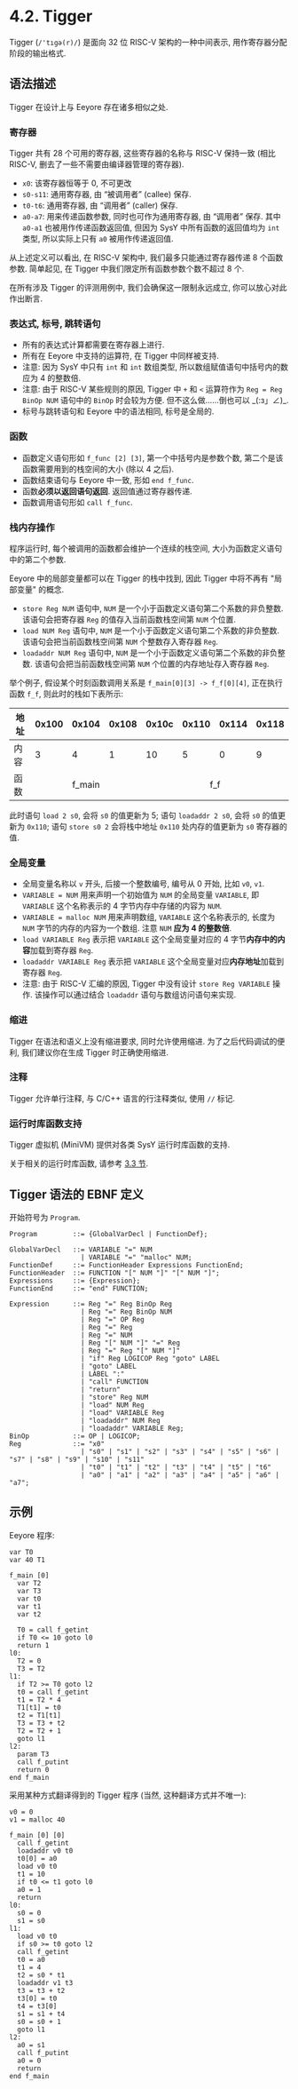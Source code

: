 # 4.2. Tigger

Tigger (`/'tıgə(r)/`) 是面向 32 位 RISC-V 架构的一种中间表示, 用作寄存器分配阶段的输出格式.

## 语法描述

Tigger 在设计上与 Eeyore 存在诸多相似之处.

### 寄存器

Tigger 共有 28 个可用的寄存器, 这些寄存器的名称与 RISC-V 保持一致 (相比 RISC-V, 删去了一些不需要由编译器管理的寄存器).

* `x0`: 该寄存器恒等于 0, 不可更改
* `s0-s11`: 通用寄存器, 由 “被调用者” (callee) 保存.
* `t0-t6`: 通用寄存器, 由 “调用者” (caller) 保存.
* `a0-a7`: 用来传递函数参数, 同时也可作为通用寄存器, 由 “调用者” 保存. 其中 `a0-a1` 也被用作传递函数返回值, 但因为 SysY 中所有函数的返回值均为 `int` 类型, 所以实际上只有 `a0` 被用作传递返回值.

从上述定义可以看出, 在 RISC-V 架构中, 我们最多只能通过寄存器传递 8 个函数参数. 简单起见, 在 Tigger 中我们限定所有函数参数个数不超过 8 个.

在所有涉及 Tigger 的评测用例中, 我们会确保这一限制永远成立, 你可以放心对此作出断言.

### 表达式, 标号, 跳转语句

* 所有的表达式计算都需要在寄存器上进行.
* 所有在 Eeyore 中支持的运算符, 在 Tigger 中同样被支持.
* 注意: 因为 SysY 中只有 `int` 和 `int` 数组类型, 所以数组赋值语句中括号内的数应为 4 的整数倍.
* 注意: 由于 RISC-V 某些规则的原因, Tigger 中 `+` 和 `<` 运算符作为 `Reg = Reg BinOp NUM` 语句中的 `BinOp` 时会较为方便. 但不这么做……倒也可以 \_(:з」∠)_.
* 标号与跳转语句和 Eeyore 中的语法相同, 标号是全局的.

### 函数

* 函数定义语句形如 `f_func [2] [3]`, 第一个中括号内是参数个数, 第二个是该函数需要用到的栈空间的大小 (除以 4 之后).
* 函数结束语句与 Eeyore 中一致, 形如 `end f_func`.
* 函数**必须以返回语句返回**. 返回值通过寄存器传递.
* 函数调用语句形如 `call f_func`.

### 栈内存操作

程序运行时, 每个被调用的函数都会维护一个连续的栈空间, 大小为函数定义语句中的第二个参数.

Eeyore 中的局部变量都可以在 Tigger 的栈中找到, 因此 Tigger 中将不再有 "局部变量" 的概念.

* `store Reg NUM` 语句中, `NUM` 是一个小于函数定义语句第二个系数的非负整数. 该语句会把寄存器 `Reg` 的值存入当前函数栈空间第 `NUM` 个位置.
* `load NUM Reg` 语句中, `NUM` 是一个小于函数定义语句第二个系数的非负整数. 该语句会把当前函数栈空间第 `NUM` 个整数存入寄存器 `Reg`.
* `loadaddr NUM Reg` 语句中, `NUM` 是一个小于函数定义语句第二个系数的非负整数. 该语句会把当前函数栈空间第 `NUM` 个位置的内存地址存入寄存器 `Reg`.

举个例子, 假设某个时刻函数调用关系是 `f_main[0][3] -> f_f[0][4]`, 正在执行函数 `f_f`, 则此时的栈如下表所示:

<table>
<thead>
  <tr>
    <th>地址</th>
    <th>0x100</th>
    <th>0x104</th>
    <th>0x108</th>
    <th>0x10c</th>
    <th>0x110</th>
    <th>0x114</th>
    <th>0x118</th>
  </tr>
</thead>
<tbody>
  <tr>
    <td>内容<br></td>
    <td>3</td>
    <td>4</td>
    <td>1</td>
    <td>10</td>
    <td>5</td>
    <td>0</td>
    <td>9</td>
  </tr>
  <tr>
    <td>函数<br></td>
    <td colspan="3" style="text-align: center;">f_main</td>
    <td colspan="4" style="text-align: center;">f_f</td>
  </tr>
</tbody>
</table>

此时语句 `load 2 s0`, 会将 `s0` 的值更新为 5; 语句 `loadaddr 2 s0`, 会将 `s0` 的值更新为 `0x110`; 语句 `store s0 2` 会将栈中地址 `0x110` 处内存的值更新为 `s0` 寄存器的值.

### 全局变量

* 全局变量名称以 `v` 开头, 后接一个整数编号, 编号从 0 开始, 比如 `v0`, `v1`.
* `VARIABLE = NUM` 用来声明一个初始值为 `NUM` 的全局变量 `VARIABLE`, 即 `VARIABLE` 这个名称表示的 4 字节内存中存储的内容为 `NUM`.
* `VARIABLE = malloc NUM` 用来声明数组, `VARIABLE` 这个名称表示的, 长度为 `NUM` 字节的内存的内容为一个数组. 注意 `NUM` **应为 4 的整数倍**.
* `load VARIABLE Reg` 表示把 `VARIABLE` 这个全局变量对应的 4 字节**内存中的内容**加载到寄存器 `Reg`.
* `loadaddr VARIABLE Reg` 表示把 `VARIABLE` 这个全局变量对应**内存地址**加载到寄存器 `Reg`.
* 注意: 由于 RISC-V 汇编的原因, Tigger 中没有设计 `store Reg VARIABLE` 操作. 该操作可以通过结合 `loadaddr` 语句与数组访问语句来实现.

### 缩进

Tigger 在语法和语义上没有缩进要求, 同时允许使用缩进. 为了之后代码调试的便利, 我们建议你在生成 Tigger 时正确使用缩进.

### 注释

Tigger 允许单行注释, 与 C/C++ 语言的行注释类似, 使用 `//` 标记.

### 运行时库函数支持

Tigger 虚拟机 (MiniVM) 提供对各类 SysY 运行时库函数的支持.

关于相关的运行时库函数, 请参考 [3.3 节](sysy/runtime.md).

## Tigger 语法的 EBNF 定义

开始符号为 `Program`.

```ebnf
Program         ::= {GlobalVarDecl | FunctionDef};

GlobalVarDecl   ::= VARIABLE "=" NUM
                  | VARIABLE "=" "malloc" NUM;
FunctionDef     ::= FunctionHeader Expressions FunctionEnd;
FunctionHeader  ::= FUNCTION "[" NUM "]" "[" NUM "]";
Expressions     ::= {Expression};
FunctionEnd     ::= "end" FUNCTION;

Expression      ::= Reg "=" Reg BinOp Reg
                  | Reg "=" Reg BinOp NUM
                  | Reg "=" OP Reg
                  | Reg "=" Reg
                  | Reg "=" NUM
                  | Reg "[" NUM "]" "=" Reg
                  | Reg "=" Reg "[" NUM "]"
                  | "if" Reg LOGICOP Reg "goto" LABEL
                  | "goto" LABEL
                  | LABEL ":"
                  | "call" FUNCTION
                  | "return"
                  | "store" Reg NUM
                  | "load" NUM Reg
                  | "load" VARIABLE Reg
                  | "loadaddr" NUM Reg
                  | "loadaddr" VARIABLE Reg;
BinOp           ::= OP | LOGICOP;
Reg             ::= "x0"
                  | "s0" | "s1" | "s2" | "s3" | "s4" | "s5" | "s6" | "s7" | "s8" | "s9" | "s10" | "s11"
                  | "t0" | "t1" | "t2" | "t3" | "t4" | "t5" | "t6"
                  | "a0" | "a1" | "a2" | "a3" | "a4" | "a5" | "a6" | "a7";
```

## 示例

Eeyore 程序:

```eeyore
var T0
var 40 T1

f_main [0]
  var T2
  var T3
  var t0
  var t1
  var t2

  T0 = call f_getint
  if T0 <= 10 goto l0
  return 1
l0:
  T2 = 0
  T3 = T2
l1:
  if T2 >= T0 goto l2
  t0 = call f_getint
  t1 = T2 * 4
  T1[t1] = t0
  t2 = T1[t1]
  T3 = T3 + t2
  T2 = T2 + 1
  goto l1
l2:
  param T3
  call f_putint
  return 0
end f_main
```

采用某种方式翻译得到的 Tigger 程序 (当然, 这种翻译方式并不唯一):

```tigger
v0 = 0
v1 = malloc 40

f_main [0] [0]
  call f_getint
  loadaddr v0 t0
  t0[0] = a0
  load v0 t0
  t1 = 10
  if t0 <= t1 goto l0
  a0 = 1
  return
l0:
  s0 = 0
  s1 = s0
l1:
  load v0 t0
  if s0 >= t0 goto l2
  call f_getint
  t0 = a0
  t1 = 4
  t2 = s0 * t1
  loadaddr v1 t3
  t3 = t3 + t2
  t3[0] = t0
  t4 = t3[0]
  s1 = s1 + t4
  s0 = s0 + 1
  goto l1
l2:
  a0 = s1
  call f_putint
  a0 = 0
  return
end f_main
```
